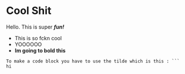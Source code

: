 # Cool Shit

Hello. This is super ***fun!***
* This is so fckn cool
* YOOOOOO
* **Im going to bold this**

```
To make a code block you have to use the tilde which is this : ```
hi